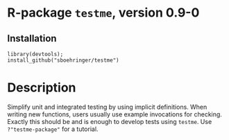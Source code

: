 # R-package `testme`, version 0.9-0
## Installation
```{r}
library(devtools);
install_github("sboehringer/testme")
```

# Description
Simplify unit and integrated testing by using implicit definitions. When writing new functions, users usually use example invocations for checking. Exactly this should be and is enough to develop tests using `testme`. Use `?"testme-package"` for a tutorial.